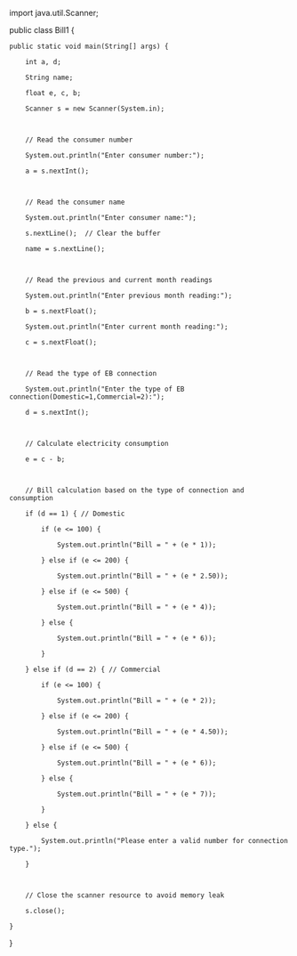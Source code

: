 import java.util.Scanner;



public class Bill1 {

    public static void main(String[] args) {

        int a, d;

        String name;

        float e, c, b;

        Scanner s = new Scanner(System.in);



        // Read the consumer number

        System.out.println("Enter consumer number:");

        a = s.nextInt();



        // Read the consumer name

        System.out.println("Enter consumer name:");

        s.nextLine();  // Clear the buffer

        name = s.nextLine();



        // Read the previous and current month readings

        System.out.println("Enter previous month reading:");

        b = s.nextFloat();

        System.out.println("Enter current month reading:");

        c = s.nextFloat();



        // Read the type of EB connection

        System.out.println("Enter the type of EB connection(Domestic=1,Commercial=2):");

        d = s.nextInt();



        // Calculate electricity consumption

        e = c - b;



        // Bill calculation based on the type of connection and consumption

        if (d == 1) { // Domestic

            if (e <= 100) {

                System.out.println("Bill = " + (e * 1));

            } else if (e <= 200) {

                System.out.println("Bill = " + (e * 2.50));

            } else if (e <= 500) {

                System.out.println("Bill = " + (e * 4));

            } else {

                System.out.println("Bill = " + (e * 6));

            }

        } else if (d == 2) { // Commercial

            if (e <= 100) {

                System.out.println("Bill = " + (e * 2));

            } else if (e <= 200) {

                System.out.println("Bill = " + (e * 4.50));

            } else if (e <= 500) {

                System.out.println("Bill = " + (e * 6));

            } else {

                System.out.println("Bill = " + (e * 7));

            }

        } else {

            System.out.println("Please enter a valid number for connection type.");

        }



        // Close the scanner resource to avoid memory leak

        s.close();

    }

}

